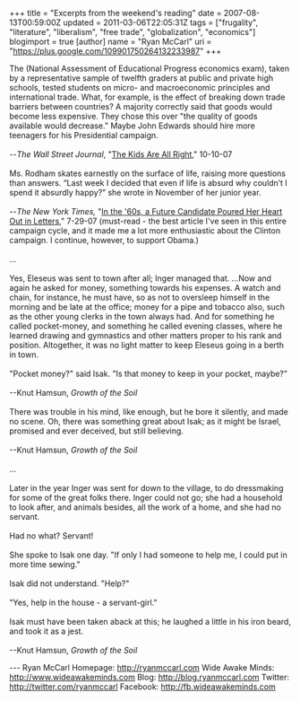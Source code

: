 +++
title = "Excerpts from the weekend's reading"
date = 2007-08-13T00:59:00Z
updated = 2011-03-06T22:05:31Z
tags = ["frugality", "literature", "liberalism", "free trade", "globalization", "economics"]
blogimport = true
[author]
	name = "Ryan McCarl"
	uri = "https://plus.google.com/109901750264132233987"
+++

The (National Assessment of Educational Progress economics exam), taken by a representative sample of twelfth graders at public and private high schools, tested students on micro- and macroeconomic principles and international trade. What, for example, is the effect of breaking down trade barriers between countries? A majority correctly said that goods would become less expensive. They chose this over "the quality of goods available would decrease." Maybe John Edwards should hire more teenagers for his Presidential campaign.<br /><br />--<em>The Wall Street Journal</em>, "<a href="http://www.blogger.com/The%20exam,%20taken%20by%20a%20representative%20sample%20of%20twelfth%20graders%20at%20public%20and%20private%20high%20schools,%20tested%20students%20on%20micro-%20and%20macroeconomic%20principles%20and%20international%20trade.%20What,%20for%20example,%20is%20the%20effect%20of%20breaking%20down%20trade%20barriers%20between%20countries?">The Kids Are All Right</a>," 10-10-07<br /><br />Ms. Rodham skates earnestly on the surface of life, raising more questions than answers. “Last week I decided that even if life is absurd why couldn’t I spend it absurdly happy?” she wrote in November of her junior year.<br /><br />--<em>The New York Times, </em>"<a href="http://www.nytimes.com/2007/07/29/us/politics/29letter.html?ex=1187150400&en=a261bdf200dc7c3e&amp;ei=5070">In the '60s, a Future Candidate Poured Her Heart Out in Letters</a>," 7-29-07 (must-read - the best article I've seen in this entire campaign cycle, and it made me a lot more enthusiastic about the Clinton campaign. I continue, however, to support Obama.)<br /><br />...<br /><br />Yes, Eleseus was sent to town after all; Inger managed that. ...Now and again he asked for money, something towards his expenses. A watch and chain, for instance, he must have, so as not to oversleep himself in the morning and be late at the office; money for a pipe and tobacco also, such as the other young clerks in the town always had. And for something he called pocket-money, and something he called evening classes, where he learned drawing and gymnastics and other matters proper to his rank and position. Altogether, it was no light matter to keep Eleseus going in a berth in town.<br /><br />"Pocket money?" said Isak. "Is that money to keep in your pocket, maybe?"<br /><br />--Knut Hamsun, <em>Growth of the Soil</em><br /><br />There was trouble in his mind, like enough, but he bore it silently, and made no scene. Oh, there was something great about Isak; as it might be Israel, promised and ever deceived, but still believing.<br /><br />--Knut Hamsun, <em>Growth of the Soil</em><br /><br />...<br /><br />Later in the year Inger was sent for down to the village, to do dressmaking for some of the great folks there.  Inger could not go; she had a household to look after, and animals besides, all the work of a home, and she had no servant.<br /><br />Had no what?  Servant!<br /><br />She spoke to Isak one day.  "If only I had someone to help me, I could put in more time sewing."<br /><br />Isak did not understand.  "Help?"<br /><br />"Yes, help in the house - a servant-girl."<br /><br />Isak must have been taken aback at this; he laughed a little in his iron beard, and took it as a jest.<br /><br />--Knut Hamsun, <em>Growth of the Soil</em><div class="blogger-post-footer">---
Ryan McCarl
Homepage: http://ryanmccarl.com
Wide Awake Minds: http://www.wideawakeminds.com
Blog: http://blog.ryanmccarl.com
Twitter: http://twitter.com/ryanmccarl
Facebook: http://fb.wideawakeminds.com</div>
